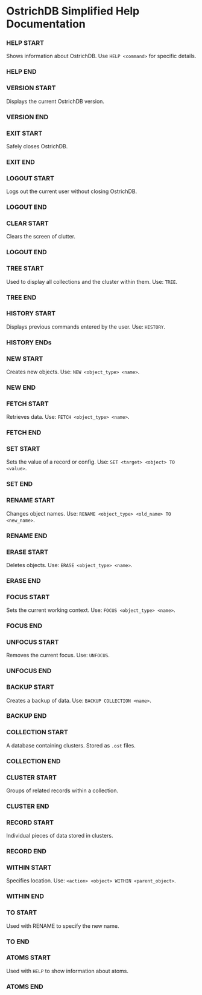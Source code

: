 # OstrichDB Simplified Help Documentation

### HELP START
Shows information about OstrichDB. Use `HELP <command>` for specific details.
### HELP END

### VERSION START
Displays the current OstrichDB version.
### VERSION END

### EXIT START
Safely closes OstrichDB.
### EXIT END

### LOGOUT START
Logs out the current user without closing OstrichDB.
### LOGOUT END

### CLEAR START
Clears the screen of clutter.
### LOGOUT END

### TREE START
Used to display all collections and the cluster within them. Use: `TREE`.
### TREE END

### HISTORY START
Displays previous commands entered by the user. Use: `HISTORY`.
### HISTORY ENDs

### NEW START
Creates new objects. Use: `NEW <object_type> <name>`.
### NEW END

### FETCH START
Retrieves data. Use: `FETCH <object_type> <name>`.
### FETCH END

### SET START
Sets the value of a record or config. Use: `SET <target> <object> TO <value>`.
### SET END

### RENAME START
Changes object names. Use: `RENAME <object_type> <old_name> TO <new_name>`.
### RENAME END

### ERASE START
Deletes objects. Use: `ERASE <object_type> <name>`.
### ERASE END

### FOCUS START
Sets the current working context. Use: `FOCUS <object_type> <name>`.
### FOCUS END

### UNFOCUS START
Removes the current focus. Use: `UNFOCUS`.
### UNFOCUS END

### BACKUP START
Creates a backup of data. Use: `BACKUP COLLECTION <name>`.
### BACKUP END

### COLLECTION START
A database containing clusters. Stored as `.ost` files.
### COLLECTION END

### CLUSTER START
Groups of related records within a collection.
### CLUSTER END

### RECORD START
Individual pieces of data stored in clusters.
### RECORD END

### WITHIN START
Specifies location. Use: `<action> <object> WITHIN <parent_object>`.
### WITHIN END

### TO START
Used with RENAME to specify the new name.
### TO END

### ATOMS START
Used with `HELP` to show information about atoms.
### ATOMS END

```

